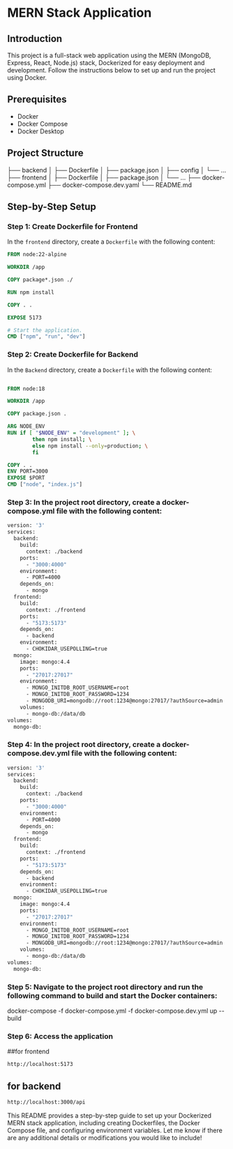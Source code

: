 # MERN Stack Application

## Introduction
This project is a full-stack web application using the MERN (MongoDB, Express, React, Node.js) stack, Dockerized for easy deployment and development. Follow the instructions below to set up and run the project using Docker.

## Prerequisites
- Docker
- Docker Compose
- Docker Desktop
## Project Structure
├── backend
│ ├── Dockerfile
│ ├── package.json
│ ├── config
│ └── ...
├── frontend
│ ├── Dockerfile
│ ├── package.json
│ └── ...
├── docker-compose.yml
├── docker-compose.dev.yaml
└── README.md



## Step-by-Step Setup

### Step 1: Create Dockerfile for Frontend

In the `frontend` directory, create a `Dockerfile` with the following content:

```dockerfile
FROM node:22-alpine

WORKDIR /app

COPY package*.json ./

RUN npm install

COPY . .

EXPOSE 5173

# Start the application.
CMD ["npm", "run", "dev"]
```



### Step 2: Create Dockerfile for Backend 
In the `Backend` directory, create a `Dockerfile` with the following content:

```dockerfile

FROM node:18

WORKDIR /app

COPY package.json .

ARG NODE_ENV
RUN if [ "$NODE_ENV" = "development" ]; \
        then npm install; \
        else npm install --only=production; \
        fi

COPY . .
ENV PORT=3000
EXPOSE $PORT
CMD ["node", "index.js"]
```

### Step 3: In the project root directory, create a docker-compose.yml file with the following content:

```dockerfile
version: '3'
services:
  backend:
    build:
      context: ./backend      
    ports:
      - "3000:4000"
    environment:
      - PORT=4000
    depends_on:
      - mongo
  frontend:
    build: 
      context: ./frontend
    ports:
      - "5173:5173"
    depends_on:
      - backend
    environment:
      - CHOKIDAR_USEPOLLING=true
  mongo:
    image: mongo:4.4
    ports:
      - "27017:27017"
    environment:
      - MONGO_INITDB_ROOT_USERNAME=root
      - MONGO_INITDB_ROOT_PASSWORD=1234
      - MONGODB_URI=mongodb://root:1234@mongo:27017/?authSource=admin
    volumes:
      - mongo-db:/data/db
volumes:
  mongo-db:
```
### Step 4: In the project root directory, create a docker-compose.dev.yml file with the following content:


```dockerfile
version: '3'
services:
  backend:
    build:
      context: ./backend      
    ports:
      - "3000:4000"
    environment:
      - PORT=4000
    depends_on:
      - mongo
  frontend:
    build: 
      context: ./frontend
    ports:
      - "5173:5173"
    depends_on:
      - backend
    environment:
      - CHOKIDAR_USEPOLLING=true
  mongo:
    image: mongo:4.4
    ports:
      - "27017:27017"
    environment:
      - MONGO_INITDB_ROOT_USERNAME=root
      - MONGO_INITDB_ROOT_PASSWORD=1234
      - MONGODB_URI=mongodb://root:1234@mongo:27017/?authSource=admin
    volumes:
      - mongo-db:/data/db
volumes:
  mongo-db:
```
### Step 5: Navigate to the project root directory and run the following command to build and start the Docker containers:

docker-compose -f docker-compose.yml -f docker-compose.dev.yml up --build

### Step 6: Access the application
##for frontend
```sh
http://localhost:5173
```
## for backend
```sh
http://localhost:3000/api
```



This README provides a step-by-step guide to set up your Dockerized MERN stack application, including creating Dockerfiles, the Docker Compose file, and configuring environment variables. Let me know if there are any additional details or modifications you would like to include!



